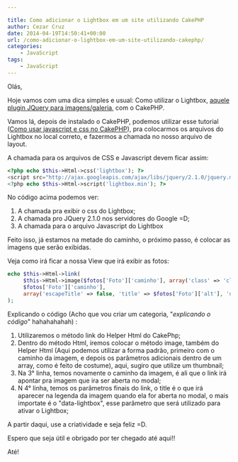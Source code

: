 ```yaml
---

title: Como adicionar o Lightbox em um site utilizando CakePHP
author: Cezar Cruz
date: 2014-04-19T14:50:41+00:00
url: /como-adicionar-o-lightbox-em-um-site-utilizando-cakephp/
categories:
    - JavaScript
tags:
    - JavaScript
---
```


Olás,

Hoje vamos com uma dica simples e usual: Como utilizar o Lightbox, [aquele plugin JQuery para imagens/galeria][1], com o CakePHP.

Vamos lá, depois de instalado o CakePHP, podemos utilizar esse tutorial ([Como usar javascript e css no CakePHP][2]), pra colocarmos os arquivos do Lightbox no local correto, e fazermos a chamada no nosso arquivo de layout.

A chamada para os arquivos de CSS e Javascript devem ficar assim:

```php
<?php echo $this->Html->css('lightbox'); ?>
<script src="http://ajax.googleapis.com/ajax/libs/jquery/2.1.0/jquery.min.js" type="text/javascript"></script>
<?php echo $this->Html->script('lightbox.min'); ?>
```

No código acima podemos ver:

1. A chamada pra exibir o css do Lightbox;
2. A chamada pro JQuery 2.1.0 nos servidores do Google =D;
3. A chamada para o arquivo Javascript do Lightbox

Feito isso, já estamos na metade do caminho, o próximo passo, é colocar as imagens que serão exibidas.

Veja como irá ficar a nossa View que irá exibir as fotos:

```php
echo $this->Html->link(
     $this->Html->image($fotos['Foto']['caminho'], array('class' => 'class_img')),
     $fotos['Foto']['caminho'],
     array('escapeTitle' => false, 'title' => $fotos['Foto']['alt'], 'data-lightbox'=> 'roadtrip', 'class' => 'class_url')
);
```

Explicando o código (Acho que vou criar um categoria, "_explicando o código_" hahahahahah) :

1. Utilizaremos o método link do Helper Html do CakePhp;
2. Dentro do método Html, iremos colocar o método image, também do Helper Html (Aqui podemos utilizar a forma padrão, primeiro com o caminho da imagem, e depois os parâmetros adicionais dentro de um array, como é feito de costume), aqui, sugiro que utilize um thumbnail;
3. Na 3° linha, temos novamente o caminho da imagem, é ali que o link irá apontar pra imagem que ira ser aberta no modal;
4. N 4° linha, temos os parâmetros finais do link, o title é o que irá aparecer na legenda da imagem quando ela for aberta no modal, o mais importate é o "data-lightbox", esse parâmetro que será utilizado para ativar o Lightbox;

A partir daqui, use a criatividade e seja feliz =D.

Espero que seja útil e obrigado por ter chegado até aqui!!

Até!

 [1]: http://lokeshdhakar.com/projects/lightbox2/
 [2]: /como-usar-javascript-e-css-no-cakephp/